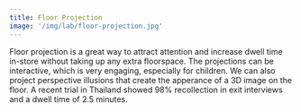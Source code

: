 ```yaml
---
title: Floor Projection
image: '/img/lab/floor-projection.jpg'
---
```


Floor projection is a great way to attract attention and increase dwell time in-store without taking up any extra floorspace. The projections can be interactive, which is very engaging, especially for children. We can also project perspective illusions that create the apperance of a 3D image on the floor. A recent trial in Thailand showed 98% recollection in exit interviews and a dwell time of 2.5 minutes.

